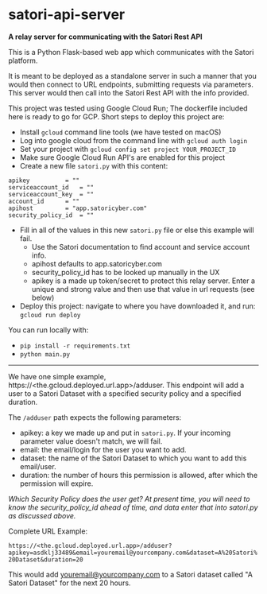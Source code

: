 # satori-api-server
**A relay server for communicating with the Satori Rest API**

This is a Python Flask-based web app which communicates with the Satori platform.

It is meant to be deployed as a standalone server in such a manner that you would then connect to URL endpoints, submitting requests via parameters. This server would then call into the Satori Rest API with the info provided.

This project was tested using Google Cloud Run; The dockerfile included here is ready to go for GCP. Short steps to deploy this project are:

- Install ```gcloud``` command line tools (we have tested on macOS)
- Log into google cloud from the command line with ```gcloud auth login```
- Set your project with ```gcloud config set project YOUR_PROJECT_ID```
- Make sure Google Cloud Run API's are enabled for this project
- Create a new file ```satori.py``` with this content:

```
apikey 			= ""
serviceaccount_id 	= ""
serviceaccount_key	= ""
account_id		= ""
apihost			= "app.satoricyber.com"
security_policy_id	= ""
```

- Fill in all of the values in this new ```satori.py``` file or else this example will fail. 
	- Use the Satori documentation to find account and service account info. 
	- apihost defaults to app.satoricyber.com
	- security_policy_id has to be looked up manually in the UX
	- apikey is a made up token/secret to protect this relay server. Enter a unique and strong value and then use that value in url requests (see below)
- Deploy this project: navigate to where you have downloaded it, and run: ```gcloud run deploy```

You can run locally with:

- ```pip install -r requirements.txt```
- ```python main.py```

___

We have one simple example, https://<the.gcloud.deployed.url.app>/adduser. This endpoint will add a user to a Satori Dataset with a specified security policy and a specified duration.


The ```/adduser``` path expects the following parameters:

- apikey: a key we made up and put in ```satori.py```. If your incoming parameter value doesn't match, we will fail.
- email: the email/login for the user you want to add.
- dataset: the name of the Satori Dataset to which you want to add this email/user.
- duration: the number of hours this permission is allowed, after which the permission will expire.

_Which Security Policy does the user get? At present time, you will need to know the security_policy_id ahead of time, and data enter that into satori.py as discussed above._

Complete URL Example: 

```https://<the.gcloud.deployed.url.app>/adduser?apikey=asdklj33489&email=youremail@yourcompany.com&dataset=A%20Satori%20Dataset&duration=20```

This would add youremail@yourcompany.com to a Satori dataset called "A Satori Dataset" for the next 20 hours.

